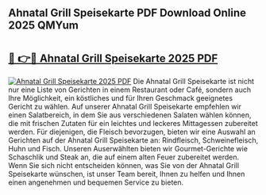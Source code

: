 ## Ahnatal Grill Speisekarte PDF Download Online 2025 QMYum

# <h2><a href="http://gc622c.nevu.top/?p=Ahnatal+Grill+Speisekarte">🔗 👉🔴 Ahnatal Grill Speisekarte 2025 PDF</a></h2>

[![Ahnatal Grill Speisekarte 2025 PDF](https://i.imgur.com/dBaPXMq.png)](http://gc622c.nevu.top/?p=Ahnatal+Grill+Speisekarte)
Die Ahnatal Grill Speisekarte ist nicht nur eine Liste von Gerichten in einem Restaurant oder Café, sondern auch Ihre Möglichkeit, ein köstliches und für Ihren Geschmack geeignetes Gericht zu wählen. Auf unserer Ahnatal Grill Speisekarte empfehlen wir einen Salatbereich, in dem Sie aus verschiedenen Salaten wählen können, die mit frischen Zutaten für ein leichtes und leckeres Mittagessen zubereitet werden. Für diejenigen, die Fleisch bevorzugen, bieten wir eine Auswahl an Gerichten auf der Ahnatal Grill Speisekarte an: Rindfleisch, Schweinefleisch, Huhn und Fisch. Unseren Auserwählten bieten wir Gourmet-Gerichte wie Schaschlik und Steak an, die auf einem alten Feuer zubereitet werden. Wenn Sie sich nicht entscheiden können, was Sie von der Ahnatal Grill Speisekarte wünschen, ist unser Team bereit, Ihnen zu helfen und Ihnen einen angenehmen und bequemen Service zu bieten.
